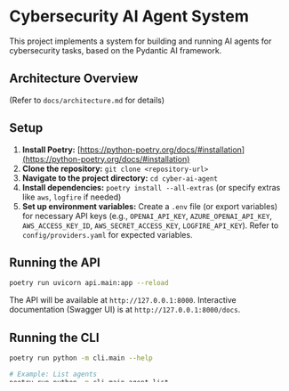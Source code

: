 # Cybersecurity AI Agent System

This project implements a system for building and running AI agents for cybersecurity tasks, based on the Pydantic AI framework.

## Architecture Overview

(Refer to `docs/architecture.md` for details)

## Setup

1.  **Install Poetry:** [https://python-poetry.org/docs/#installation](https://python-poetry.org/docs/#installation)
2.  **Clone the repository:** `git clone <repository-url>`
3.  **Navigate to the project directory:** `cd cyber-ai-agent`
4.  **Install dependencies:** `poetry install --all-extras` (or specify extras like `aws`, `logfire` if needed)
5.  **Set up environment variables:** Create a `.env` file (or export variables) for necessary API keys (e.g., `OPENAI_API_KEY`, `AZURE_OPENAI_API_KEY`, `AWS_ACCESS_KEY_ID`, `AWS_SECRET_ACCESS_KEY`, `LOGFIRE_API_KEY`). Refer to `config/providers.yaml` for expected variables.

## Running the API

```bash
poetry run uvicorn api.main:app --reload
```

The API will be available at `http://127.0.0.1:8000`. Interactive documentation (Swagger UI) is at `http://127.0.0.1:8000/docs`.

## Running the CLI

```bash
poetry run python -m cli.main --help

# Example: List agents
poetry run python -m cli.main agent list

# Example: Run an agent (assuming input.json exists)
poetry run python -m cli.main agent run example-agent --input-file path/to/input.json
```

(Refer to `docs/usage.md` for more details)

## Testing

```bash
poetry run pytest
```

## Linting and Formatting

```bash
# Check formatting and linting
poetry run ruff check .
poetry run ruff format --check .
poetry run mypy .
poetry run bandit -r .
poetry run yamllint .

# Apply formatting
poetry run ruff format .
```

## Building the Docker Image

```bash
docker build -t cyber-ai-agent:latest .
```

## Deployment (Kubernetes using Helm)

Refer to the `helm/` directory and `README.md` inside it for instructions.